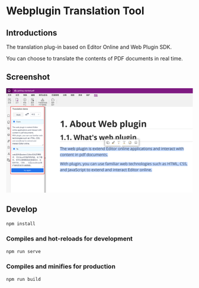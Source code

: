 # Webplugin Translation Tool


## Introductions
The translation plug-in based on Editor Online and Web Plugin SDK.

You can choose to translate the contents of PDF documents in real time.




## Screenshot

![image-20220311145252543](./docs/Screenshot_1.png)


## Develop
```
npm install
```

### Compiles and hot-reloads for development
```
npm run serve
```

### Compiles and minifies for production
```
npm run build
```



